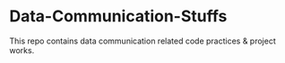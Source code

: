 # Data-Communication-Stuffs
This repo contains data communication related code practices &amp; project works.
